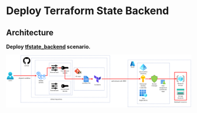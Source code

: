 # Deploy Terraform State Backend

## Architecture

**Deploy [tfstate_backend](../../infra/scenarios/tfstate_backend/README.md) scenario.**

![deploy_tfstate_backend](../images/deploy_tfstate_backend.png)
